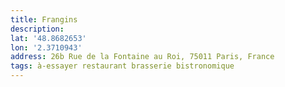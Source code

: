 ```yaml
---
title: Frangins
description: 
lat: '48.8682653'
lon: '2.3710943'
address: 26b Rue de la Fontaine au Roi, 75011 Paris, France
tags: à-essayer restaurant brasserie bistronomique
---
```

